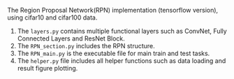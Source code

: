 The Region Proposal Network(RPN) implementation (tensorflow version), using cifar10 and cifar100 data.      

1. The `layers.py` contains multiple functional layers such as ConvNet, Fully Connected Layers and ResNet Block.      
2. The `RPN_section.py` includes the RPN structure.    
3. The `RPN_main.py` is the executable file for main train and test tasks.    
4. The `helper.py` file includes all helper functions such as data loading and result figure plotting.
